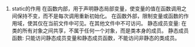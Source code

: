 1. static的作用
在函数内部，用于声明静态局部变量，使变量的值在函数调用之间保持不变，而不是每次调用重新初始化。
在函数外部，限制变量或函数的作用域，使其仅在当前文件中可见。在其他文件中不可访问。
静态成员变量: 在类的所有对象之间共享，不属于任何一个对象，而是类本身的成员。
静态成员函数: 只能访问静态成员变量和静态成员函数，不能访问非静态的类成员。